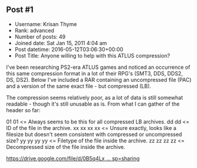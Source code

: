 ## Post #1
- Username: Krisan Thyme
- Rank: advanced
- Number of posts: 49
- Joined date: Sat Jan 15, 2011 4:04 am
- Post datetime: 2016-05-12T03:06:30+00:00
- Post Title: Anyone willing to help with this ATLUS compression?

I've been researching PS2-era ATLUS games and noticed an occurrence of this same compression format in a lot of their RPG's (SMT3, DDS, DDS2, DS, DS2). Below I've included a RAR containing an uncompressed file (PAC) and a version of the same exact file - but compressed (LB).

The compression seems relatively poor, as a lot of data is still somewhat readable - though it's still unusable as is. 
From what I can gather of the header so far:

01 01 <= Always seems to be this for all compressed LB archives.
dd dd <= ID of the file in the archive.
xx xx xx xx <= Unsure exactly, looks like a filesize but doesn't seem consistent with compressed or uncompressed size?
yy yy yy yy <= Filetype of the file inside the archive.
zz zz zz zz <= Decompressed size of the file inside the archive.

[https://drive.google.com/file/d/0B5q4Lx ... sp=sharing](https://drive.google.com/file/d/0B5q4LxwS1je2WTY1TDE2SzhORUU/view?usp=sharing)

